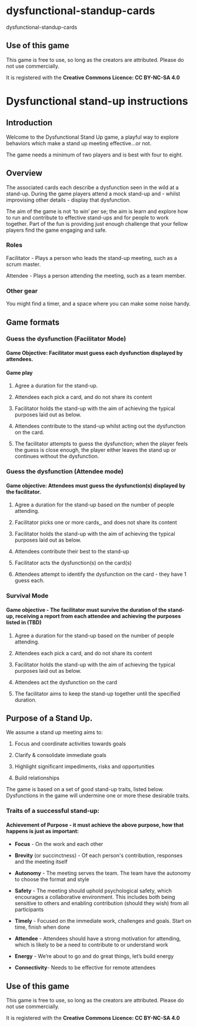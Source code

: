 # dysfunctional-standup-cards
dysfunctional-standup-cards

## Use of this game

This game is free to use, so long as the creators are attributed. Please do not use commercially.

It is registered with the **Creative Commons Licence: CC BY-NC-SA 4.0**

# Dysfunctional stand-up instructions

## Introduction

Welcome to the Dysfunctional Stand Up game, a playful way to explore behaviors which make a stand up meeting effective...or not. 

The game needs a minimum of two players and is best with four to eight.

## Overview

The associated cards each describe a dysfunction seen in the wild at a stand-up.  During the game players attend a mock stand-up and - whilst improvising other details - display that dysfunction.  

The aim of the game is not ‘to win’ per se; the aim is learn and explore how to run and contribute to effective stand-ups and for people to work together.  Part of the fun is providing just enough challenge that your fellow players find the game engaging and safe.

### Roles

Facilitator - Plays a person who leads the stand-up meeting, such as a scrum master.

Attendee - Plays a person attending the meeting, such as a team member.

### Other gear

You might find a timer, and a space where you can make some noise handy.

## Game formats

### Guess the dysfunction (Facilitator Mode)  

#### Game Objective: Facilitator must guess each dysfunction displayed by attendees.

#### Game play

1. Agree a duration for the stand-up.

2. Attendees each pick a card, and do not share its content

3. Facilitator holds the stand-up with the aim of achieving the typical purposes laid out as below.

4. Attendees contribute to the stand-up whilst acting out the dysfunction on the card.

5. The facilitator attempts to guess the dysfunction; when the player feels the guess is close enough, the player either leaves the stand up or continues without the dysfunction.

### Guess the dysfunction (Attendee mode)

#### Game objective: Attendees must guess the dysfunction(s) displayed by the facilitator.

1. Agree a duration for the stand-up based on the number of people attending.

2. Facilitator picks one or more cards,, and does not share its content

3. Facilitator holds the stand-up with the aim of achieving the typical purposes laid out as below.

4. Attendees contribute their best to the stand-up

5. Facilitator acts the dysfunction(s) on the card(s)

6. Attendees attempt to identify the dysfunction on the card - they have 1 guess each.

### Survival Mode

#### Game objective - The facilitator must survive the duration of the stand-up, receiving a report from each attendee and achieving the purposes listed in (TBD)

1. Agree a duration for the stand-up based on the number of people attending.

2. Attendees each pick a card, and do not share its content

3. Facilitator holds the stand-up with the aim of achieving the typical purposes laid out as below.

4. Attendees act the dysfunction on the card

5. The facilitator aims to keep the stand-up together until the specified duration.

## Purpose of a Stand Up.

We assume a stand up meeting aims to:

1. Focus and coordinate activities towards goals

2. Clarify & consolidate immediate goals 

3. Highlight significant impediments, risks and opportunities

4. Build relationships

The game is based on a set of good stand-up traits, listed below. Dysfunctions in the game will undermine one or more these desirable traits.

### Traits of a successful stand-up:

#### Achievement of Purpose - it must achieve the above purpose, how that happens is just as important:

* **Focus** - On the work and each other

* **Brevity** (or succinctness) - Of each person's contribution, responses and the meeting itself

* **Autonomy** - The meeting serves the team.  The team have the autonomy to choose the format and style

* **Safety** - The meeting should uphold psychological safety, which encourages a collaborative environment.  This includes both being sensitive to others and enabling contribution (should they wish) from all participants

* **Timely** - Focused on the immediate work, challenges and goals.  Start on time, finish when done  

* **Attendee** - Attendees should have a strong motivation for attending, which is likely to be a need to contribute to or understand work

* **Energy** - We’re about to go and do great things, let’s build energy

* **Connectivity**- Needs to be effective for remote attendees

## Use of this game

This game is free to use, so long as the creators are attributed. Please do not use commercially.

It is registered with the **Creative Commons Licence: CC BY-NC-SA 4.0**
